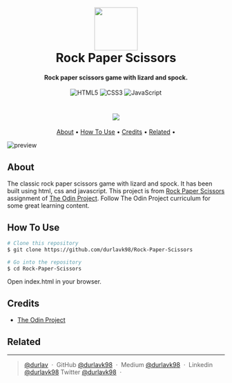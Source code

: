 <h1 align="center">
  <a href="https://www.theodinproject.com/"><img src="https://www.theodinproject.com/assets/odin-logo-2d729f16279e9fc3b58ce847eacf07f883bdfc95eb23bb5064ed59d36ef551d6.svg" width="100"></a>
  <br>
  Rock Paper Scissors
  <br>
</h1>

<h4 align="center">Rock paper scissors game with lizard and spock.</h4>

<p align="center">
<img alt="HTML5" src="https://img.shields.io/badge/html5-%23E34F26.svg?&style=for-the-badge&logo=html5&logoColor=white"/>
<img alt="CSS3" src="https://img.shields.io/badge/css3-%231572B6.svg?&style=for-the-badge&logo=css3&logoColor=white"/>
<img alt="JavaScript" src="https://img.shields.io/badge/javascript-%23323330.svg?&style=for-the-badge&logo=javascript&logoColor=%23F7DF1E"/>
</p>
<h1 align="center">
<a href="https://durlavk98.github.io/Rock-Paper-Scissors/"><img src="https://img.shields.io/badge/Live%20demo%20at-GitHub%20Pages-blueviolet.svg?style=for-the-badge&logo=GitHub"/></a>
</h1>


<p align="center">
  <a href="#about">About</a> •
  <a href="#how-to-use">How To Use</a> •
  <a href="#credits">Credits</a> •
  <a href="#related">Related</a> •
</p>


![preview](https://raw.githubusercontent.com/durlavk98/Rock-Paper-Scissors/main/images/rock-paper-scissors.gif)

## About
The classic rock paper scissors game with lizard and spock. It has been built using html, css and javascript.
This project is from [Rock Paper Scissors](https://www.theodinproject.com/paths/foundations/courses/foundations/lessons/rock-paper-scissors) assignment of [The Odin Project](https://www.theodinproject.com/). Follow The Odin Project curriculum for some great learning content.

## How To Use

```bash
# Clone this repository
$ git clone https://github.com/durlavk98/Rock-Paper-Scissors

# Go into the repository
$ cd Rock-Paper-Scissors
```
Open index.html in your browser.

## Credits

- [The Odin Project](https://www.theodinproject.com/)

## Related


---

> [@durlav](https://durlavk98.github.io/portfolio/) &nbsp;&middot;&nbsp;
> GitHub [@durlavk98](https://github.com/durlavk98) &nbsp;&middot;&nbsp;
> Medium [@durlavk98](https://durlavk98.medium.com/) &nbsp;&middot;&nbsp;
> Linkedin [@durlavk98](https://linkedin.com/in/durlavk98)
> Twitter [@durlavk98](https://twitter.com/durlavk98) &nbsp;&middot;&nbsp;